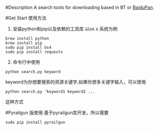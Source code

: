 #Description
A search tools for downloading based in BT or [BaiduPan](https://pan.baidu.com).

#Get Start 使用方法
1. 安装python和pip以及依赖的工具库
   以os x 系统为例
```
brew install python
brew install pip
sudo pip install bs4
sudo pip install requests
```
2. 命令行中使用
```
python search.py keyword
```
keyword为你想要搜索的资源关键字,如果你想多关键字输入，可以使用

```
python search.py 'keyword1 keyword2 ...
```
这种方式

#Pyrailgun 版使用
基于pyrailgun库开发，所以需要
```
sudo pip install pyrailgun
```
